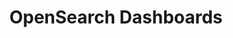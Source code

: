 ---
role: ui
title: OpenSearch Dashboards
artifact_id: opensearch-dashboards
architecture: x64
platform: linux
type: deb
artifact_url: https://artifacts.opensearch.org/releases/bundle/opensearch-dashboards/1.3.20/opensearch-dashboards-1.3.20-linux-x64.deb
version: 1.3.20
category: opensearch-dashboards
slug: opensearch-dashboards-1.3.20-linux-x64-deb
signature: https://artifacts.opensearch.org/releases/bundle/opensearch-dashboards/1.3.20/opensearch-dashboards-1.3.20-linux-x64.deb.sig
guide: https://opensearch.org/docs/latest/opensearch/install/deb
---